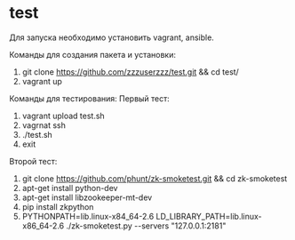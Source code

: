 # test

 Для запуска необходимо установить vagrant, ansible.

Команды для создания пакета и установки:
1. git clone https://github.com/zzzuserzzz/test.git &&  cd test/
2. vagrant up

Команды для тестирования:
Первый тест:
1. vagrant upload test.sh
2. vagrnat ssh
3. ./test.sh
4. exit

Второй тест:
1. git clone https://github.com/phunt/zk-smoketest.git && cd zk-smoketest
2. apt-get install python-dev
3. apt-get install libzookeeper-mt-dev
4. pip install zkpython
5. PYTHONPATH=lib.linux-x84_64-2.6 LD_LIBRARY_PATH=lib.linux-x86_64-2.6 ./zk-smoketest.py --servers "127.0.0.1:2181"